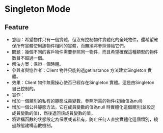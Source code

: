 # Singleton Mode

## Feature
 - 意圖：希望物件只有一個實體，但沒有控制物件實體化的全域物件。還希望確保所有實體使用該物件相同的實體，而無須將參照傳給它們。
 - 問題：幾個不同的客戶物件需要參照同一物件，而且希望確保這種類型的物件數目不超過一個。
 - 解決方案：保證一個時體。
 - 參與者與協作者：Client 物件只能夠過getInstance 方法建立Singleton 實體。
 - 效果：Client 物件無需操心使否已經存在Singleton 實體。這是由Singleton 自己控制的。
 - 實作：
  - 增加一個類別的私有的靜態成員變數，參照所需的物件(初始值為null)
  - 增加一個公共靜態方法，它在成員變數的值為null 時實體化這個類別(並設定成員變數的值)，然後返回該成員變數的值。
  - 將建構函數的狀態設定為保護或者私有，防止任何人直接實體化這個類別，繞過靜態建構函數機制。